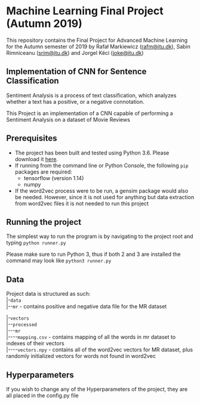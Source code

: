 # Machine Learning Final Project (Autumn 2019)

This repository contains the Final Project for Advanced Machine Learning 
for the Autumn semester of 2019 by Rafał Markiewicz (rafm@itu.dk), 
Sabin Rimniceanu (srim@itu.dk) and Jorgel Këci (joke@itu.dk)

## Implementation of CNN for Sentence Classification


Sentiment Analysis is a process of text classification, which analyzes whether a text has a positive, 
or a negative connotation.

This Project is an implementation of a CNN capable of performing a Sentiment Analysis on a dataset of Movie Reviews

## Prerequisites

* The project has been built and tested using Python 3.6. Please download it [here](https://www.python.org/downloads/).
* If running from the command line or Python Console, the following `pip` packages are required:
    * tensorflow (version 1.14)
    * numpy
* If the word2vec process were to be run, a gensim package would also be needed. 
However, since it is not used for anything but data extraction from word2vec files 
it is not needed to run this project

## Running the project

The simplest way to run the program is by navigating to the project root and typing `python runner.py`

Please make sure to run Python 3, thus if both 2 and 3 are installed the command may look like `python3 runner.py`

## Data

Project data is structured as such:  
|-`data`  
|--`mr` - contains positive and negative data file for the MR dataset

|-`vectors`  
|--`processed`   
|---`mr`   
|----`mapping.csv` - contains mapping of all the words in mr dataset to indexes of their vectors   
|----`vectors.npy` - contains all of the word2vec vectors for MR dataset, 
plus randomly initialized vectors for words not found in word2vec

## Hyperparameters
If you wish to change any of the Hyperparameters of the project, they are all placed in the config.py file

